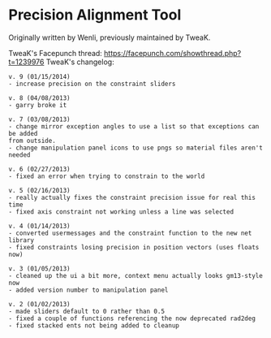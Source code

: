 # Precision Alignment Tool
Originally written by Wenli, previously maintained by TweaK.

TweaK's Facepunch thread: https://facepunch.com/showthread.php?t=1239976
TweaK's changelog:

```
v. 9 (01/15/2014)
- increase precision on the constraint sliders

v. 8 (04/08/2013)
- garry broke it

v. 7 (03/08/2013)
- change mirror exception angles to use a list so that exceptions can be added
from outside.
- change manipulation panel icons to use pngs so material files aren't needed

v. 6 (02/27/2013)
- fixed an error when trying to constrain to the world

v. 5 (02/16/2013)
- really actually fixes the constraint precision issue for real this time
- fixed axis constraint not working unless a line was selected

v. 4 (01/14/2013)
- converted usermessages and the constraint function to the new net library
- fixed constraints losing precision in position vectors (uses floats now)

v. 3 (01/05/2013)
- cleaned up the ui a bit more, context menu actually looks gm13-style now
- added version number to manipulation panel

v. 2 (01/02/2013)
- made sliders default to 0 rather than 0.5
- fixed a couple of functions referencing the now deprecated rad2deg
- fixed stacked ents not being added to cleanup
```
